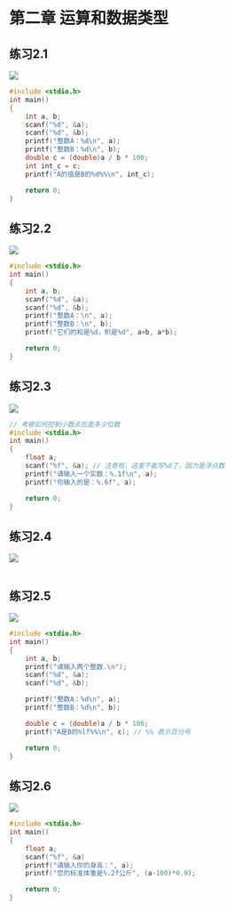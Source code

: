 # 第二章 运算和数据类型

## 练习2.1

![](https://img.picgo.net/2024/05/20/-2024-05-20-2150339047c49999139d4f.png)

```c
#include <stdio.h>
int main()
{
    int a, b;
    scanf("%d", &a);
    scanf("%d", &b);
    printf("整数A：%d\n", a);
    printf("整数B：%d\n", b);
    double c = (double)a / b * 100;
    int int_c = c;
    printf("A的值是B的%d%%\n", int_c);

    return 0;    
}
```

## 练习2.2

![](https://img.picgo.net/2024/05/20/-2024-05-20-21511698dbbabac8825725.png)

```c
#include <stdio.h>
int main()
{
    int a, b;
    scanf("%d", &a);
    scanf("%d", &b);
    printf("整数A：\n", a);
    printf("整数B：\n", b);
    printf("它们的和是%d，积是%d", a+b, a*b);

    return 0;
}
```

## 练习2.3

![](https://img.picgo.net/2024/05/20/-2024-05-20-215151ef5f908b328731f1.png)

```c
// 考察如何控制小数点后面多少位数
#include <stdio.h>
int main()
{
    float a;
    scanf("%f", &a); // 注意啦，这里不能写%d了，因为是浮点数
    printf("请输入一个实数：%.1f\n", a);
    printf("你输入的是：%.6f", a);

    return 0;
}
```

## 练习2.4

![](https://img.picgo.net/2024/05/20/-2024-05-20-21540557738188eedc893c.png)

```c

```

## 练习2.5

![](https://img.picgo.net/2024/05/20/-2024-05-20-215433521d875f32c6694a.png)

```c
#include <stdio.h>
int main()
{
    int a, b;
    printf("请输入两个整数.\n");
    scanf("%d", &a);  
    scanf("%d", &b);  

    printf("整数A：%d\n", a);
    printf("整数B：%d\n", b);

    double c = (double)a / b * 100;  
    printf("A是B的%lf%%\n", c); // %% 表示百分号

    return 0;
}
```

## 练习2.6

![](https://img.picgo.net/2024/05/20/-2024-05-20-215517b2b59b79b266c8f6.png)

```c
#include <stdio.h>
int main()
{
    float a;
    scanf("%f", &a)
    printf("请输入你的身高：", a);
    printf("您的标准体重是%.2f公斤", (a-100)*0.9);

    return 0;
}
```
